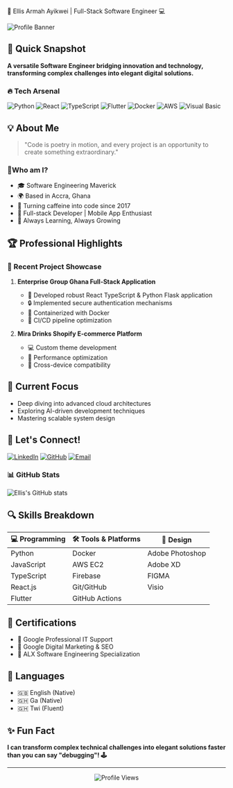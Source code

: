  🚀 Ellis Armah Ayikwei | Full-Stack Software Engineer 💻

![Profile Banner](https://github.com/Ellis-Ayikwei/Ellis-Ayikwei/blob/main/IMG_7672.JPG)

## 🌟 Quick Snapshot

**A versatile Software Engineer bridging innovation and technology, transforming complex challenges into elegant digital solutions.**

### 🔥 Tech Arsenal
![Python](https://img.shields.io/badge/-Python-black?style=flat-square&logo=python)
![React](https://img.shields.io/badge/-React-black?style=flat-square&logo=react)
![TypeScript](https://img.shields.io/badge/-TypeScript-black?style=flat-square&logo=typescript)
![Flutter](https://img.shields.io/badge/-Flutter-black?style=flat-square&logo=flutter)
![Docker](https://img.shields.io/badge/-Docker-black?style=flat-square&logo=docker)
![AWS](https://img.shields.io/badge/-AWS-black?style=flat-square&logo=amazon-aws)
![Visual Basic](https://img.shields.io/badge/-Visual_basics-black?style=flat-square&logo=Visual_basics)

## 💡 About Me

> "Code is poetry in motion, and every project is an opportunity to create something extraordinary." 

### 👑Who am I?
- 🎓 Software Engineering Maverick
- 🌍 Based in Accra, Ghana
- 🚀 Turning caffeine into code since 2017
- 🤖 Full-stack Developer | Mobile App Enthusiast
- 🧠 Always Learning, Always Growing

## 🏆 Professional Highlights

### 🔧 Recent Project Showcase
1. **Enterprise Group Ghana Full-Stack Application**
   - 🚀 Developed robust React TypeScript & Python Flask application
   - 🔒 Implemented secure authentication mechanisms
   - 🐳 Containerized with Docker
   - 🔄 CI/CD pipeline optimization

2. **Mira Drinks Shopify E-commerce Platform**
   - 💻 Custom theme development
   - 🚀 Performance optimization
   - 📱 Cross-device compatibility

## 🌱 Current Focus
- Deep diving into advanced cloud architectures
- Exploring AI-driven development techniques
- Mastering scalable system design

## 🤝 Let's Connect!

[![LinkedIn](https://img.shields.io/badge/-LinkedIn-blue?style=flat-square&logo=Linkedin&logoColor=white)](YOUR_LINKEDIN_URL)
[![GitHub](https://img.shields.io/badge/-GitHub-black?style=flat-square&logo=Github&logoColor=white)](https://github.com/Ellis-Ayikwei)
[![Email](https://img.shields.io/badge/-Email-red?style=flat-square&logo=Gmail&logoColor=white)](mailto:ellisarmahayikwei@gmail.com)

### 📊 GitHub Stats
![Ellis's GitHub stats](https://github-readme-stats.vercel.app/api?username=Ellis-Ayikwei&show_icons=true&theme=radical)

## 🔍 Skills Breakdown

| 💻 Programming | 🛠 Tools & Platforms | 🎨 Design |
|---------------|---------------------|-----------|
| Python | Docker | Adobe Photoshop |
| JavaScript | AWS EC2 | Adobe XD |
| TypeScript | Firebase | FIGMA |
| React.js | Git/GitHub | Visio |
| Flutter | GitHub Actions | |

## 🏅 Certifications
- 🥇 Google Professional IT Support
- 🥈 Google Digital Marketing & SEO
- 🥉 ALX Software Engineering Specialization

## 💬 Languages
- 🇬🇧 English (Native)
- 🇬🇭 Ga (Native)
- 🇬🇭 Twi (Fluent)

## ✨ Fun Fact
**I can transform complex technical challenges into elegant solutions faster than you can say "debugging"! 🕹️**

---

<p align="center">
  <img src="https://komarev.com/ghpvc/?username=Ellis-Ayikwei&color=blueviolet" alt="Profile Views" />
</p>

<!---
Crafted with ❤️ by Ellis Ayikwei
--->
